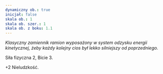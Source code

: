 ```yaml
---
dynamiczny ob.: true
inicjał: false
skala ob.: 1
skala ob. szer.: 1
skala ob. z boku: 1.1
---
```


*Klasyczny zamiennik ramion wyposażony w system odzysku energii kinetycznej, żeby każdy kolejny cios był lekko silniejszy od poprzedniego.*

Siła fizyczna 2, Bicie 3.

+2 Nieludzkość.